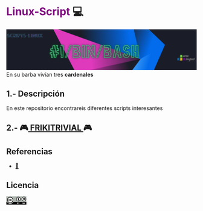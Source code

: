 # <span style="color: purple"> Linux-Script</span> 💻
![logoLinux](https://github.com/anasalasro/Linux-Script/blob/main/ImagenesLinux/logoLinux4.png)
En su barba vivían tres <b>cardenales</b>
## 1.- Descripción

En este repositorio encontrareis diferentes scripts interesantes

## 2.- 🎮[ FRIKITRIVIAL ](https://github.com/anasalasro/Linux-Script/blob/main/frikitrivial.md)🎮

## Referencias

- [ :open_file_folder: ](https://jesusfernandeztoledo.com/introduccion-a-shell-script-relacion-1-ejercicios-resueltos/)  

## Licencia

![Licencia](https://github.com/anasalasro/Linux-Script/blob/main/ImagenesLinux/licencia.png)  
